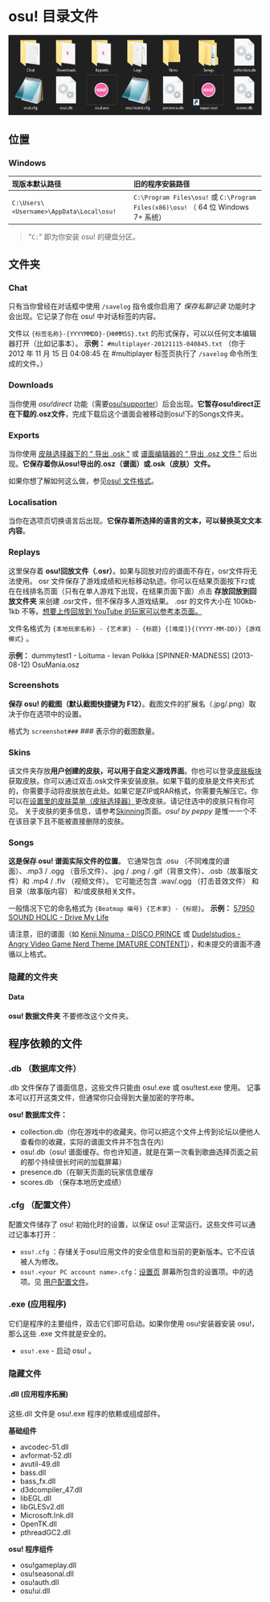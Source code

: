 # osu! 目录文件

![在资源管理器下的 osu! 目录文件](img/osu!-program-files.png "在资源管理器下的 osu! 目录文件")

## 位置

### Windows

| 现版本默认路径 | 旧的程序安装路径 |
| :-- | :-- |
| `C:\Users\<Username>\AppData\Local\osu!` | `C:\Program Files\osu!` 或 `C:\Program Files(x86)\osu!` （ 64 位 Windows 7+ 系统） |

> "`C:`" 即为你安装 osu! 的硬盘分区。

## 文件夹

### Chat

只有当你曾经在对话框中使用 `/savelog` 指令或你启用了 *保存私聊记录* 功能时才会出现。它记录了你在 osu! 中对话标签的内容。

文件以 `{标签名称}-{YYYYMMDD}-{HHMMSS}.txt` 的形式保存，可以以任何文本编辑器打开（比如记事本）。
**示例：** `#multiplayer-20121115-040845.txt` （你于 2012 年 11 月 15 日 04:08:45 在 #multiplayer 标签页执行了 `/savelog` 命令所生成的文件。）

### Downloads

当你使用 *osu!direct* 功能（需要[osu!supporter](/wiki/osu!supporter)）后会出现。**它暂存osu!direct正在下载的.osz文件**，完成下载后这个谱面会被移动到osu!下的Songs文件夹。

### Exports

当你使用 [皮肤选择器下的 “ 导出 .osk ”](/wiki/Client/Options) 或 [谱面编辑器的 “ 导出 .osz 文件 ”](/wiki/Client/Beatmap_editor/Menu) 后出现。**它保存着你从osu!导出的.osz（谱面）或.osk（皮肤）文件。** 

如果你想了解如何这么做，参见[osu! 文件格式](/wiki/Client/File_formats)。

### Localisation

当你在选项页切换语言后出现。**它保存着所选择的语言的文本，可以替换英文文本内容**。

### Replays

这里保存着 **osu!回放文件（.osr）**。如果与回放对应的谱面不存在，osr文件将无法使用。
osr 文件保存了游戏成绩和光标移动轨迹。你可以在结果页面按下`F2`或在在线排名页面（只有在单人游戏下出现，在结果页面下面）点击 **存放回放到回放文件夹** 来创建 .osr文件，但不保存多人游戏结果。
.osr 的文件大小在 100kb-1kb 不等。[想要上传回放到 YouTube 的玩家可以参考本页面。](https://osu.ppy.sh/community/forums/topics/1104243)

文件名格式为 `{本地玩家名称} - {艺术家} - {标题} {[难度]}{(YYYY-MM-DD)} {游戏模式}` 。

**示例：** dummytest1 - Loituma - Ievan Polkka \[SPINNER-MADNESS\]  (2013-08-12) OsuMania.osz

### Screenshots

**保存 osu! 的截图（默认截图快捷键为 F12）**。截图文件的扩展名（.jpg/.png）取决于你在选项中的设置。

格式为 `screenshot###` *###* 表示你的截图数量。

### Skins

该文件夹存放**用户创建的皮肤，可以用于自定义游戏界面**。你也可以登录[皮肤板块](https://osu.ppy.sh/community/forums/15) 获取皮肤。你可以通过双击.osk文件来安装皮肤。如果下载的皮肤是文件夹形式的，你需要手动将皮肤放在此处。如果它是ZIP或RAR格式，你需要先解压它。你可以在[设置里的皮肤菜单（皮肤选择器）](/wiki/Client/Options)更改皮肤。请记住选中的皮肤只有你可见。
关于皮肤的更多信息，请参考[Skinning](/wiki/Skinning)页面。*osu! by peppy* 是惟一一个不在该目录下且不能被直接删除的皮肤。

### Songs

**这是保存 osu! 谱面实际文件的位置**。
它通常包含 .osu （不同难度的谱面）、.mp3 / .ogg （音乐文件）、.jpg / .png / .gif（背景文件）、.osb（故事版文件）和 .mp4 / .flv （视频文件）。
它可能还包含 .wav/.ogg （打击音效文件） 和目录（故事版内容） 和/或皮肤相关文件。

一般情况下它的命名格式为 `{Beatmap 编号} {艺术家} - {标题}`。
**示例：** [57950 SOUND HOLIC - Drive My Life](https://osu.ppy.sh/beatmapsets/57950)

请注意，旧的谱面（如 [Kenji Ninuma - DISCO PRINCE](https://osu.ppy.sh/beatmapsets/1) 或 [Dudelstudios - Angry Video Game Nerd Theme [MATURE CONTENT]](https://osu.ppy.sh/beatmapsets/66)），和未提交的谱面不遵循以上格式。

### 隐藏的文件夹

#### Data

**osu! 数据文件夹** 不要修改这个文件夹。

## 程序依赖的文件

### .db （数据库文件）

.db 文件保存了谱面信息，这些文件只能由 osu!.exe 或 osu!test.exe 使用。
记事本可以打开这类文件，但通常你只会得到大量加密的字符串。

**osu! 数据库文件：**

- collection.db（你在游戏中的收藏夹。你可以把这个文件上传到论坛以便他人查看你的收藏，实际的谱面文件并不包含在内）
- osu!.db（osu! 谱面缓存。你也许知道，就是在第一次看到歌曲选择页面之前的那个持续很长时间的加载屏幕）
- presence.db（在聊天页面的玩家信息缓存
- scores.db （保存本地历史成绩）

### .cfg （配置文件）

配置文件储存了 osu! 初始化时的设置，以保证 osu! 正常运行。这些文件可以通过记事本打开：

- `osu!.cfg` ：存储关于osu!应用文件的安全信息和当前的更新版本。它不应该被人为修改。
- `osu!.<your PC account name>.cfg`：[设置页](/wiki/Client/Options) 屏幕所包含的设置项。中的选项。见 [用户配置文件](/wiki/Client/Program_files/User_configuration_file)。

### .exe (应用程序)

它们是程序的主要组件，双击它们即可启动。如果你使用 osu!安装器安装 osu!，那么这些 .exe 文件就是安全的。

- `osu!.exe` - 启动 osu! 。

### 隐藏文件

#### .dll (应用程序拓展)

这些.dll 文件是 osu!.exe 程序的依赖或组成部件。

**基础组件**

- avcodec-51.dll
- avformat-52.dll
- avutil-49.dll
- bass.dll
- bass_fx.dll
- d3dcompiler_47.dll
- libEGL.dll
- libGLESv2.dll
- Microsoft.Ink.dll
- OpenTK.dll
- pthreadGC2.dll

**osu! 程序组件**

- osu!gameplay.dll
- osu!seasonal.dll
- osu!auth.dll
- osu!ui.dll
